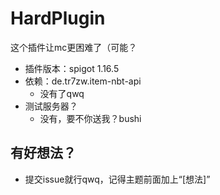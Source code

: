 # HardPlugin
这个插件让mc更困难了（可能？

* 插件版本：spigot 1.16.5
* 依赖：de.tr7zw.item-nbt-api
  * 没有了qwq
* 测试服务器？
  * 没有，要不你送我？bushi
## 有好想法？
* 提交issue就行qwq，记得主题前面加上“[想法]”
